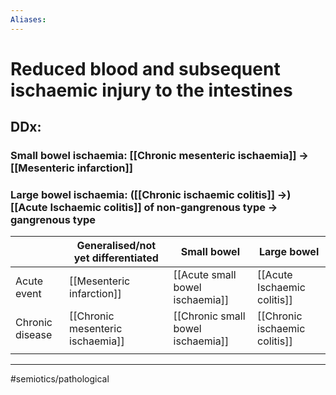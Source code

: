 ```yaml
---
Aliases:
---
```

# Reduced blood and subsequent ischaemic injury to the intestines
## DDx:
### Small bowel ischaemia: [[Chronic mesenteric ischaemia]] -> [[Mesenteric infarction]]
### Large bowel ischaemia: ([[Chronic ischaemic colitis]] ->) [[Acute Ischaemic colitis]] of non-gangrenous type -> gangrenous type 
|                 | Generalised/not yet differentiated | Small bowel                       | Large bowel                   |
| --------------- | ---------------------------------- | --------------------------------- | ----------------------------- |
| Acute event     | [[Mesenteric infarction]]          | [[Acute small bowel ischaemia]]   | [[Acute Ischaemic colitis]]   |
| Chronic disease | [[Chronic mesenteric ischaemia]]   | [[Chronic small bowel ischaemia]] | [[Chronic ischaemic colitis]] |
|                 |                                    |                                   |                               |

---
#semiotics/pathological